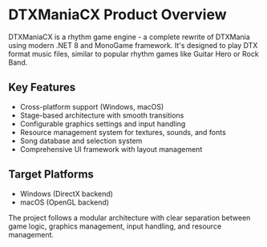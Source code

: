 # DTXManiaCX Product Overview

DTXManiaCX is a rhythm game engine - a complete rewrite of DTXMania using modern .NET 8 and MonoGame framework. It's designed to play DTX format music files, similar to popular rhythm games like Guitar Hero or Rock Band.

## Key Features
- Cross-platform support (Windows, macOS)
- Stage-based architecture with smooth transitions
- Configurable graphics settings and input handling
- Resource management system for textures, sounds, and fonts
- Song database and selection system
- Comprehensive UI framework with layout management

## Target Platforms
- Windows (DirectX backend)
- macOS (OpenGL backend)

The project follows a modular architecture with clear separation between game logic, graphics management, input handling, and resource management.